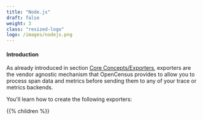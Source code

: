 ```yaml
---
title: "Node.js"
draft: false
weight: 3
class: "resized-logo"
logo: /images/nodejs.png
---
```


#### Introduction
As already introduced in section [Core Concepts/Exporters](/core-concepts/exporters/), exporters
are the vendor agnostic mechanism that OpenCensus provides to allow you to process span data and metrics
before sending them to any of your trace or metrics backends.

You'll learn how to create the following exporters:

{{% children %}}

